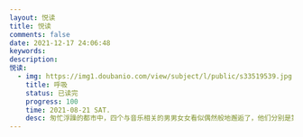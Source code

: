 ```yaml
---
layout: 悦读
title: 悦读
comments: false
date: 2021-12-17 24:06:48
keywords:
description:
悦读:
  - img: https://img1.doubanio.com/view/subject/l/public/s33519539.jpg
    title: 呼吸
    status: 已读完
    progress: 100
    time: 2021-08-21 SAT.
    desc: 匆忙浮躁的都市中，四个与音乐相关的男男女女看似偶然般地邂逅了，他们分别是第一小提琴手卷真纪（松隆子 饰）、大提琴手世吹雀（满岛光 饰）、中提琴手家森谕高（高桥一生 饰）以及第二提琴手别府司（松田龙平 饰）。仿佛是对音乐的共同志向，他们组建了名为“甜甜圈洞”的四重奏乐队，暂时落脚于别府家位于轻井泽的别墅，过起了与世隔绝的人生。然而四个人终究无法超脱世俗存在，除了最基本的吃饭问题，每个人似乎都被各自的秘密所牵扯纠缠。其中雀与真纪“邂逅”的原因，恰恰正是因为真纪丈夫的不辞而别。雪花飘落，寒风萧瑟，四重奏的悠扬旋律荡涤且治愈着他们每一个人的心……
---
```


